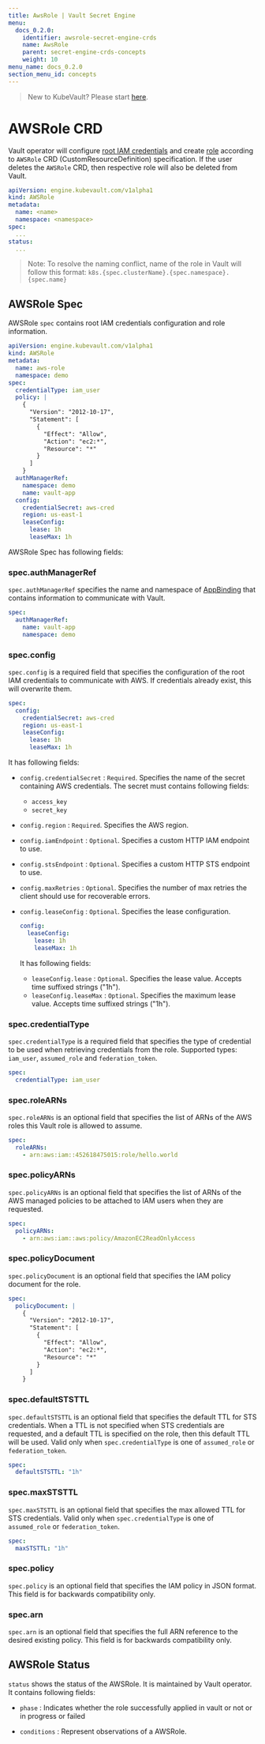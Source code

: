 ```yaml
---
title: AwsRole | Vault Secret Engine
menu:
  docs_0.2.0:
    identifier: awsrole-secret-engine-crds
    name: AwsRole
    parent: secret-engine-crds-concepts
    weight: 10
menu_name: docs_0.2.0
section_menu_id: concepts
---
```


> New to KubeVault? Please start [here](/docs/concepts/README.md).

# AWSRole CRD

Vault operator will configure [root IAM credentials](https://www.vaultproject.io/api/secret/aws/index.html#configure-root-iam-credentials) and create [role](https://www.vaultproject.io/api/secret/aws/index.html#create-update-role) according to `AWSRole` CRD (CustomResourceDefinition) specification. If the user deletes the `AWSRole` CRD, then respective role will also be deleted from Vault.

```yaml
apiVersion: engine.kubevault.com/v1alpha1
kind: AWSRole
metadata:
  name: <name>
  namespace: <namespace>
spec:
  ...
status:
  ...
```

> Note: To resolve the naming conflict, name of the role in Vault will follow this format: `k8s.{spec.clusterName}.{spec.namespace}.{spec.name}`

## AWSRole Spec

AWSRole `spec` contains root IAM credentials configuration and role information.

```yaml
apiVersion: engine.kubevault.com/v1alpha1
kind: AWSRole
metadata:
  name: aws-role
  namespace: demo
spec:
  credentialType: iam_user
  policy: |
    {
      "Version": "2012-10-17",
      "Statement": [
        {
          "Effect": "Allow",
          "Action": "ec2:*",
          "Resource": "*"
        }
      ]
    }
  authManagerRef:
    namespace: demo
    name: vault-app
  config:
    credentialSecret: aws-cred
    region: us-east-1
    leaseConfig:
      lease: 1h
      leaseMax: 1h
```

AWSRole Spec has following fields:

### spec.authManagerRef

`spec.authManagerRef` specifies the name and namespace of [AppBinding](/docs/concepts/vault-server-crds/auth-methods/appbinding.md) that contains information to communicate with Vault.

```yaml
spec:
  authManagerRef:
    name: vault-app
    namespace: demo
```

### spec.config

`spec.config` is a required field that specifies the configuration of the root IAM credentials to communicate with AWS. If credentials already exist, this will overwrite them.

```yaml
spec:
  config:
    credentialSecret: aws-cred
    region: us-east-1
    leaseConfig:
      lease: 1h
      leaseMax: 1h
```

It has following fields:

- `config.credentialSecret` : `Required`. Specifies the name of the secret containing AWS credentials. The secret must contains following fields:
    - `access_key`
    - `secret_key`

- `config.region` : `Required`. Specifies the AWS region.

- `config.iamEndpoint` : `Optional`. Specifies a custom HTTP IAM endpoint to use.

- `config.stsEndpoint` : `Optional`. Specifies a custom HTTP STS endpoint to use.

- `config.maxRetries` : `Optional`. Specifies the number of max retries the client should use for recoverable errors.

- `config.leaseConfig` : `Optional`. Specifies the lease configuration.

    ```yaml
    config:
      leaseConfig:
        lease: 1h
        leaseMax: 1h
    ```

    It has following fields:
    - `leaseConfig.lease` : `Optional`. Specifies the lease value. Accepts time suffixed strings ("1h").
    - `leaseConfig.leaseMax` : `Optional`. Specifies the maximum lease value. Accepts time suffixed strings ("1h").

### spec.credentialType

`spec.credentialType` is a required field that specifies the type of credential to be used when retrieving credentials from the role. Supported types: `iam_user`, `assumed_role` and `federation_token`.

```yaml
spec:
  credentialType: iam_user
```

### spec.roleARNs

`spec.roleARNs` is an optional field that specifies the list of ARNs of the AWS roles this Vault role is allowed to assume.

```yaml
spec:
  roleARNs:
    - arn:aws:iam::452618475015:role/hello.world
```

### spec.policyARNs

`spec.policyARNs` is an optional field that specifies the list of ARNs of the AWS managed policies to be attached to IAM users when they are requested.

```yaml
spec:
  policyARNs:
    - arn:aws:iam::aws:policy/AmazonEC2ReadOnlyAccess
```

### spec.policyDocument

`spec.policyDocument` is an optional field that specifies the IAM policy document for the role.

```yaml
spec:
  policyDocument: |
    {
      "Version": "2012-10-17",
      "Statement": [
        {
          "Effect": "Allow",
          "Action": "ec2:*",
          "Resource": "*"
        }
      ]
    }
```

### spec.defaultSTSTTL

`spec.defaultSTSTTL` is an optional field that specifies the default TTL for STS credentials. When a TTL is not specified when STS credentials are requested, and a default TTL is specified on the role, then this default TTL will be used. Valid only when `spec.credentialType` is one of `assumed_role` or `federation_token`.

```yaml
spec:
  defaultSTSTTL: "1h"
```

### spec.maxSTSTTL

`spec.maxSTSTTL` is an optional field that specifies the max allowed TTL for STS credentials. Valid only when `spec.credentialType` is one of `assumed_role` or `federation_token`.

```yaml
spec:
  maxSTSTTL: "1h"
```

### spec.policy

`spec.policy` is an optional field that specifies the IAM policy in JSON format. This field is for backwards compatibility only.

### spec.arn

`spec.arn` is an optional field that specifies the full ARN reference to the desired existing policy. This field is for backwards compatibility only.

## AWSRole Status

`status` shows the status of the AWSRole. It is maintained by Vault operator. It contains following fields:

- `phase` : Indicates whether the role successfully applied in vault or not or in progress or failed

- `conditions` : Represent observations of a AWSRole.
